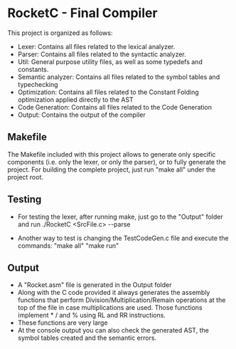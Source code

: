 # RocketC - Final Compiler

This project is organized as follows:
- Lexer: Contains all files related to the lexical analyzer.
- Parser: Contains all files related to the syntactic analyzer. 
- Util: General purpose utility files, as well as some typedefs and constants.
- Semantic analyzer: Contains all files related to the symbol tables and typechecking
- Optimization: Contains all files related to the Constant Folding optimization applied directly to the AST
- Code Generation: Contains all files related to the Code Generation
- Output: Contains the output of the compiler

## Makefile
The Makefile included with this project allows to generate only specific
components (i.e. only the lexer, or only the parser), or to fully generate the project.
For building the complete project, just run "make all" under the project root.

## Testing
- For testing the lexer, after running make, just go to the "Output" folder and
run ./RocketC <SrcFile.c> --parse

- Another way to test is changing the TestCodeGen.c file and execute the commands:
"make all"
"make run"

## Output
- A "Rocket.asm" file is generated in the Output folder
- Along with the C code provided it always generates the assembly functions that perform Division/Multiplication/Remain operations at the top of the file in case multiplications are used. Those functions implement * / and % using RL and RR instructions.
- These functions are very large
- At the console output you can also check the generated AST, the symbol tables created and the semantic errors. 


